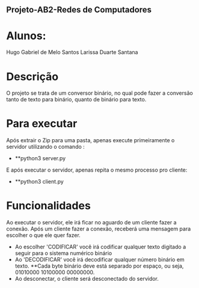 ## Projeto-AB2-Redes de Computadores

# Alunos:

Hugo Gabriel de Melo Santos
Larissa Duarte Santana

# Descrição

O projeto se trata de um conversor binário, no qual pode fazer a conversão tanto de texto para binário, quanto de binário para texto.

# Para executar

Após extrair o Zip para uma pasta, apenas execute primeiramente o servidor utilizando o comando :

* **python3 server.py

E após executar o servidor, apenas repita o mesmo processo pro cliente:

* **python3 client.py

# Funcionalidades

Ao executar o servidor, ele irá ficar no aguardo de um cliente fazer a conexão.
Após um cliente fazer a conexão, receberá uma mensagem para escolher o que ele quer fazer.

* Ao escolher 'CODIFICAR' você irá codificar qualquer texto digitado a seguir para o sistema numérico binário
* Ao 'DECODIFICAR' você irá decodificar qualquer número binário em texto. **Cada byte binário deve está separado por espaço, ou seja, 01010000 10100000 00000000.
* Ao desconectar, o cliente será desconectado do servidor.


